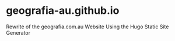 # geografia-au.github.io
Rewrite of the geografia.com.au Website Using the Hugo Static Site Generator
